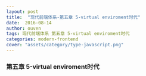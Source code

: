 ```yaml
---
layout: post
title:  "现代前端体系-第五章 5-virtual enviroment时代"
date:  2016-08-14
author: ouven
tags: 现代前端体系 第五章 5-virtual enviroment时代
categories: modern-frontend
cover: "assets/category/type-javascript.png"
---
```


### 第五章 5-virtual enviroment时代


